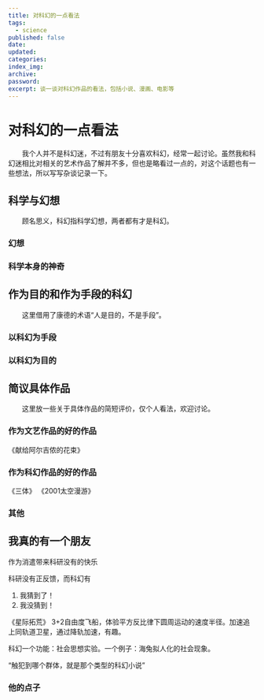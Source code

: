 ```yaml
---
title: 对科幻的一点看法
tags:
  - science
published: false
date: 
updated: 
categories: 
index_img: 
archive: 
password: 
excerpt: 谈一谈对科幻作品的看法，包括小说、漫画、电影等
---
```


<!-- TODO: not finished -->
# 对科幻的一点看法

&emsp;&emsp;我个人并不是科幻迷，不过有朋友十分喜欢科幻，经常一起讨论。虽然我和科幻迷相比对相关的艺术作品了解并不多，但也是略看过一点的，对这个话题也有一些想法，所以写写杂谈记录一下。

## 科学与幻想

&emsp;&emsp;顾名思义，科幻指科学幻想，两者都有才是科幻。

### 幻想

### 科学本身的神奇

## 作为目的和作为手段的科幻

&emsp;&emsp;这里借用了康德的术语“人是目的，不是手段”。

### 以科幻为手段

### 以科幻为目的

## 简议具体作品

&emsp;&emsp;这里放一些关于具体作品的简短评价，仅个人看法，欢迎讨论。

### 作为文艺作品的好的作品
《献给阿尔吉侬的花束》

### 作为科幻作品的好的作品
《三体》
《2001太空漫游》

### 其他

## 我真的有一个朋友

作为消遣带来科研没有的快乐

科研没有正反馈，而科幻有
1. 我猜到了！
2. 我没猜到！

《星际拓荒》 3+2自由度飞船，体验平方反比律下圆周运动的速度半径。加速追上同轨道卫星，通过降轨加速，有趣。


科幻一个功能：社会思想实验。一个例子：海兔拟人化的社会现象。


“触犯到哪个群体，就是那个类型的科幻小说”

### 他的点子

<!-- 玄幻小说中，咒语是人与自然能量的语言；同时，语言是人与人沟通的“咒语”。 他声明 -->
